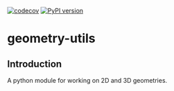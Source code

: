 [![codecov](https://codecov.io/gh/django-advance-utils/django-advance-utils/branch/main/graph/badge.svg?token=BF9hnkXKp3)](https://codecov.io/gh/django-advance-utils/geometry-utils) [![PyPI version](https://badge.fury.io/py/advanced-geometry-utils.svg)](https://badge.fury.io/py/advanced-geometry-utils)



# geometry-utils
## Introduction
A python module for working on 2D and 3D geometries.

